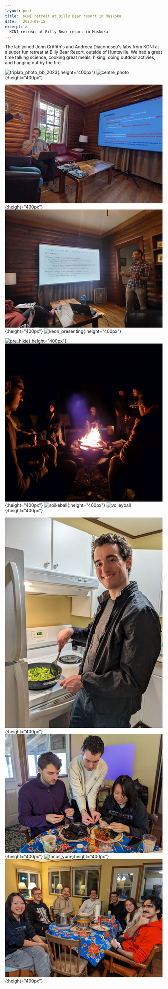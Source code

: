 ```yaml
---
layout: post
title:  KCNI retreat at Billy Bear resort in Muskoka
date:   2023-09-15
excerpt: >
  KCNI retreat at Billy Bear resort in Muskoka
---
```


The lab joined John Griffith's and Andreea Diaconescu's labs from KCNI at a super fun retreat at Billy Bear Resort, outside of Huntsville. We had a great time talking science, cooking great meals, hiking, doing outdoor activies, and hanging out by the fire. 

![triplab_photo_bb_2023](/images/lab_fun/bb_retreat_2023/triplab_photo_bb_2023.jpg "triplab_photo_bb_2023"){:height="400px"}
![centre_photo](/images/lab_fun/bb_retreat_2023/centre_photo.jpg "centre_photo"){:height="400px"}

![dan_presenting](/images/lab_fun/bb_retreat_2023/dan_presenting.jpg "dan_presenting"){:height="400px"}
![shreejoy_presenting](/images/lab_fun/bb_retreat_2023/shreejoy_presenting.jpg "shreejoy_presenting"){:height="400px"}
![keon_presenting](/images/lab_fun/bb_retreat_2023/keon_presenting.jpg "keon_presenting"){:height="400px"}

![pre_hikie](/images/lab_fun/bb_retreat_2023/pre_hikie.jpg "pre_hikie"){:height="400px"}
![by_fire](/images/lab_fun/bb_retreat_2023/by_fire.jpg "by_fire"){:height="400px"}
![spikeball](/images/lab_fun/bb_retreat_2023/spikeball.jpg "spikeball"){:height="400px"}
![volleyball](/images/lab_fun/bb_retreat_2023/volleyball.jpg "volleyball"){:height="400px"}

![thomas_cooking](/images/lab_fun/bb_retreat_2023/thomas_cooking.png "thomas_cooking"){:height="400px"}
![seeding_peppers](/images/lab_fun/bb_retreat_2023/seeding_peppers.jpg "seeding_peppers"){:height="400px"}
![tacos_yum](/images/lab_fun/bb_retreat_2023/tacos_yum.jpg "tacos_yum"){:height="400px"}
![triplab_eating](/images/lab_fun/bb_retreat_2023/triplab_eating.jpg "triplab_eating"){:height="400px"}
